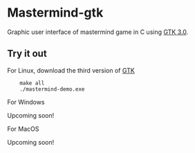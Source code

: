 # Mastermind-gtk

Graphic user interface of mastermind game in C using [GTK 3.0](https://www.gtk.org/docs/installations/index).

## Try it out

For Linux, download the third version of [GTK](https://www.gtk.org/docs/installations/index)

        make all
        ./mastermind-demo.exe
  
For Windows

Upcoming soon!

For MacOS

Upcoming soon!
